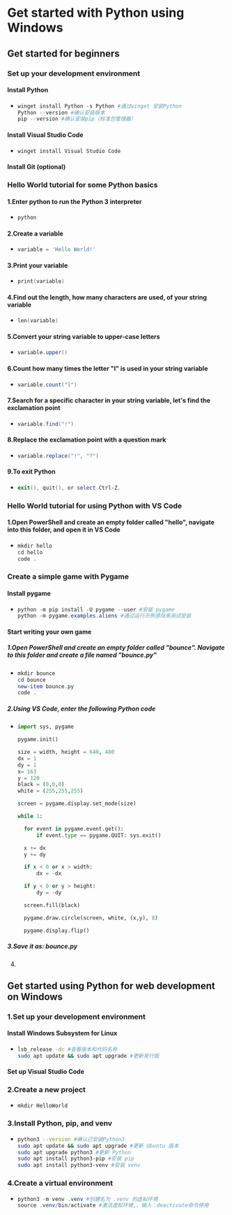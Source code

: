 # Get started with Python using Windows

## Get started for beginners
### Set up your development environment
#### Install Python
- ```powershell
  winget install Python -s Python #通过winget 安装Python
  Python --version #确认安装版本
  pip --version #确认安装pip（标准包管理器）
  ```
#### Install Visual Studio Code
- ```powershell
  winget install Visual Studio Code
  ```
#### Install Git (optional)
### Hello World tutorial for some Python basics
#### 1.Enter python to run the Python 3 interpreter
- ```powershell
  python
  ```
#### 2.Create a variable
- ```powershell
  variable = 'Hello World!'
  ```
#### 3.Print your variable
- ```powershell
  print(variable)
  ```
#### 4.Find out the length, how many characters are used, of your string variable
- ```powershell
  len(variable)
  ```
#### 5.Convert your string variable to upper-case letters
- ```powershell
  variable.upper()
  ```
#### 6.Count how many times the letter "l" is used in your string variable
- ```powershell
  variable.count("l")
  ```
#### 7.Search for a specific character in your string variable, let's find the exclamation point
- ```powershell
  variable.find("!")
  ```
#### 8.Replace the exclamation point with a question mark
- ```powershell
  variable.replace("!", "?")
  ```
#### 9.To exit Python
- ```powershell
  exit(), quit(), or select Ctrl-Z.
  ```
### Hello World tutorial for using Python with VS Code
#### 1.Open PowerShell and create an empty folder called "hello", navigate into this folder, and open it in VS Code
- ```powershell
  mkdir hello
  cd hello
  code .
  ```
### Create a simple game with Pygame
#### Install pygame
- ```powershell
  python -m pip install -U pygame --user #安装 pygame
  python -m pygame.examples.aliens #通过运行示例游戏来测试安装
  ```
####  Start writing your own game
##### 1.Open PowerShell and create an empty folder called "bounce". Navigate to this folder and create a file named "bounce.py"
- ```powershell
  mkdir bounce
  cd bounce
  new-item bounce.py
  code .
  ```
##### 2.Using VS Code, enter the following Python code
- ```python
  import sys, pygame

  pygame.init()

  size = width, height = 640, 480
  dx = 1
  dy = 1
  x= 163
  y = 120
  black = (0,0,0)
  white = (255,255,255)

  screen = pygame.display.set_mode(size)

  while 1:

    for event in pygame.event.get():
        if event.type == pygame.QUIT: sys.exit()

    x += dx
    y += dy

    if x < 0 or x > width:   
        dx = -dx

    if y < 0 or y > height:
        dy = -dy

    screen.fill(black)

    pygame.draw.circle(screen, white, (x,y), 8)

    pygame.display.flip()
  ```
##### 3.Save it as: bounce.py
4.
## Get started using Python for web development on Windows
### 1.Set up your development environment
#### Install Windows Subsystem for Linux
- ```bash
  lsb_release -dc #查看版本和代码名称
  sudo apt update && sudo apt upgrade #更新发行版
  ```
#### Set up Visual Studio Code
### 2.Create a new project
- ```powershell
  mkdir HelloWorld
  ```
### 3.Install Python, pip, and venv
- ```bash
  python3 --version #确认已安装Python3
  sudo apt update && sudo apt upgrade #更新 Ubuntu 版本
  sudo apt upgrade python3 #更新 Python
  sudo apt install python3-pip #安装 pip
  sudo apt install python3-venv #安装 venv
  ```
### 4.Create a virtual environment
- ```powershell
  python3 -m venv .venv #创建名为 .venv 的虚拟环境
  source .venv/bin/activate #激活虚拟环境,，输入：deactivate命令停用
  ```
